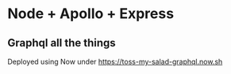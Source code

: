 # Node + Apollo + Express

## Graphql all the things

Deployed using Now under https://toss-my-salad-graphql.now.sh

